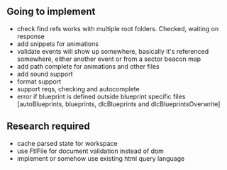 ## Going to implement
- check find refs works with multiple root folders. Checked, waiting on response
- add snippets for animations
- validate events will show up somewhere, basically it's referenced somewhere, either another event or from a sector beacon map
- add path complete for animations and other files
- add sound support
- format support
- support reqs, checking and autocomplete
- error if blueprint is defined outside blueprint specific files [autoBlueprints, blueprints, dlcBlueprints and dlcBlueprintsOverwrite]


## Research required
- cache parsed state for workspace
- use FtlFile for document validation instead of dom
- implement or somehow use existing html query language
